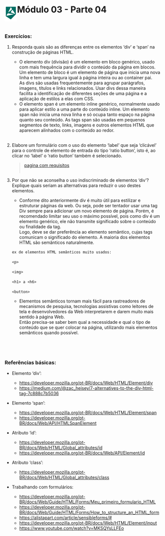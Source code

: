 <div display="flex">
    <img src="../assets/alpha-logo.png" width="40px" align="left"/>
    <h1>Módulo 03 - Parte 04</h1>
</div>

&nbsp;
### Exercícios:

1. Responda quais são as diferenças entre os elementos ‘div’ e ‘span’ na construção de páginas HTML.
    - O elemento div (divisão) é um elemento em bloco genérico, usado com mais frequência para dividir o conteúdo da página em blocos. Um elemento de bloco é um elemento de página que inicia uma nova linha e tem uma largura igual à página inteira ou ao container pai. <br>
    As divs são usadas frequentemente para agrupar parágrafos, imagens, títulos e links relacionados. Usar divs dessa maneira facilita a identificação de diferentes seções de uma página e a aplicação de estilos a elas com CSS.
    - O elemento span é um elemento inline genérico, normalmente usado para aplicar estilo a uma parte do conteúdo inline. Um elemento span não inicia uma nova linha e só ocupa tanto espaço na página quanto seu conteúdo. As tags span são usadas em pequenos segmentos de texto, links, imagens e outros elementos HTML que aparecem alinhados com o conteúdo ao redor.
<br><br>

1. Elabore um formulário com o uso do elemento ‘label’ que seja ‘clicável’ para o controle de elemento de entrada do tipo ‘ratio button’, isto é, ao clicar no ‘label’ o ‘ratio button’ também é selecionado.

    > [pagina com requisitos](./index.html)
<br><br>

1. Por que não se aconselha o uso indiscriminado de elementos ‘div’? Explique quais seriam as alternativas para reduzir o uso destes elementos.
    - Conforme dito anteriormente div é muito útil para estilizar e estruturar páginas da web. Ou seja, pode ser tentador usar uma tag Div sempre para adicionar um novo elemento de página. Porém, é recomendado limitar seu uso o máximo possível, pois como div é um  elemento genérico, ele não transmite significado sobre o conteúdo ou finalidade da tag.<br>
    Logo, deve se dar preferência ao elemento semântico, cujas tags comunicam o significado do elemento. A maioria dos elementos HTML são semânticos naturalmente.

    ```
    ex de elementos HTML semânticos muito usados:
    
    <p>
    
    <img>
    
    <h1> a <h6>
    
    <button>
    ```

    - Elementos semânticos tornam mais fácil para rastreadores de mecanismos de pesquisa, tecnologias assistivas como leitores de tela e desenvolvedores da Web interpretarem e darem muito mais sentido à página Web. <br>
    Então precisa-se saber bem qual a necessidade e qual o tipo de conteúdo que se quer colocar na página, utilizando mais elementos semânticos quando possível.

&nbsp;
---

### Referências básicas:

- Elemento ‘div’:

    - https://developer.mozilla.org/pt-BR/docs/Web/HTML/Element/div
    - https://medium.com/@zac_heisey/7-alternatives-to-the-div-html-tag-7c888c7b5036
    
- Elemento ‘span’:

    - https://developer.mozilla.org/pt-BR/docs/Web/HTML/Element/span
    - https://developer.mozilla.org/pt-BR/docs/Web/API/HTMLSpanElement
    
- Atributo ‘id’: 

    - https://developer.mozilla.org/pt-BR/docs/Web/HTML/Global_attributes/id
    - https://developer.mozilla.org/pt-BR/docs/Web/API/Element/id
    
- Atributo ‘class’: 

    - https://developer.mozilla.org/pt-BR/docs/Web/HTML/Global_attributes/class
    
- Trabalhando com formulários: 

    - https://developer.mozilla.org/pt-BR/docs/Web/Guide/HTML/Forms/Meu_primeiro_formulario_HTML
    - https://developer.mozilla.org/pt-BR/docs/Web/Guide/HTML/Forms/How_to_structure_an_HTML_form
    - https://alistapart.com/article/sensibleforms/#
    - https://developer.mozilla.org/pt-BR/docs/Web/HTML/Element/input
    - https://www.youtube.com/watch?v=MKSQYsLLFEo